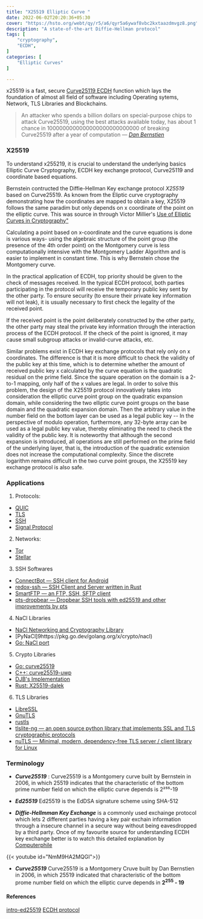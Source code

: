 ```yaml
---
title: "X25519 Elliptic Curve "
date: 2022-06-02T20:20:36+05:30
cover: "https://hsto.org/webt/qy/r5/a6/qyr5a6ywaf8vbc2kxtaazdmvgz8.png"
description: "A state-of-the-art Diffie-Hellman protocol"
tags: [
    "cryptography",
    "ECDH",
]
categories: [
    "Elliptic Curves"
]

---
```



<!-- Overview of algorithimc rust implementation of x25519 WIP -->

x25519 is a fast, secure [Curve25119 ECDH](#terminology) function which lays the foundation of almost all field of software including Operating sytems, Network, TLS Libraries and Blockchains.



>An attacker who spends a billion dollars on special-purpose chips to attack Curve25519, using the best attacks available today, has about 1 chance in 1000000000000000000000000000 of breaking Curve25519 after a year of computation
> — <cite>[Dan Bernstien](https://dnscurve.org/crypto.html)</cite>

### X25519




To understand x255219, it is crucial to understand the underlying basics Elliptic Curve Cryptography, ECDH key exchange protocol, Curve25119 and coordinate based equations.






Bernstein contructed the Diffie-Hellman Key exchange protocol *X25519*  based on Curve25519. As known from the Eliptic curve cryptography demonstrating how the coordinates are mapped to obtain a key, X25519 follows the same paradim but only depends on x coordinate of the point on the elliptic curve. This was source in through Victor Millier's [Use of Elliptic Curves in Cryptography"]("https://link.springer.com/chapter/10.1007/3-540-39799-X_31")

Calculating a point based on x-coordinate and the curve equations is done is various ways- using the algebraic structure of the point group (the presence of the 4th order point) on the Montgomery curve is less computationally intensive with the Montgomery Ladder Algorithm and is easier to implement in constant time. This is why Bernstein chose the Montgomery curve.

In the practical application of ECDH, top priority should be given to the check of messages received. In the typical ECDH protocol, both parties participating in the protocol will receive the temporary public key sent by the other party. To ensure security (to ensure their private key information will not leak), it is usually necessary to first check the legality of the received point. 

If the received point is the point deliberately constructed by the other party, the other party may steal the private key information through the interaction process of the ECDH protocol. If the check of the point is ignored, it may cause small subgroup attacks or invalid-curve attacks, etc. 

Similar problems exist in ECDH key exchange protocols that rely only on x coordinates. The difference is that it is more difficult to check the validity of the public key at this time, which is to determine whether the amount of received public key x calculated by the curve equation is the quadratic residual on the prime field. Since the square operation on the domain is a 2-to-1 mapping, only half of the x values are legal. In order to solve this problem, the design of the X25519 protocol innovatively takes into consideration the elliptic curve point group on the quadratic expansion domain, while considering the two elliptic curve point groups on the base domain and the quadratic expansion domain. Then the arbitrary value in the number field on the bottom layer can be used as a legal public key -- In the perspective of modulo operation, furthermore, any 32-byte array can be used as a legal public key value, thereby eliminating the need to check the validity of the public key. It is noteworthy that although the second expansion is introduced, all operations are still performed on the prime field of the underlying layer, that is, the introduction of the quadratic extension does not increase the computational complexity. Since the discrete logarithm remains difficult in the two curve point groups, the X25519 key exchange protocol is also safe.








### Applications

1. Protocols:
* [QUIC](https://en.wikipedia.org/wiki/QUIC)
* [TLS](https://en.wikipedia.org/wiki/Transport_Layer_Security)
* [SSH](https://en.wikipedia.org/wiki/Secure_Shell)
* [Signal Protocol](https://signal.org/blog/signal-inside-and-out/)



2. Networks:
* [Tor](https://www.torproject.org/) 
* [Stellar](https://www.stellar.org/)

3. SSH Softwares
* [ConnectBot — SSH client for Android](https://github.com/connectbot/connectbot)
* [redox-ssh — SSH Client and Server written in Rust](https://gitlab.redox-os.org/redox-os/redox-ssh)
* [SmartFTP — an FTP, SSH, SFTP client](https://www.smartftp.com/)
* [pts-dropbear — Dropbear SSH tools with ed25519 and other improvements by pts](https://github.com/pts/pts-dropbear)


4. NaCl Libraries
* [NaCl Networking and Cryptography Library](https://nacl.cr.yp.to/)
* [PyNaCl]9https://pkg.go.dev/golang.org/x/crypto/nacl)
* [Go: NaCl port](https://pkg.go.dev/golang.org/x/crypto/nacl)


5. Crypto Libraries
* [Go: curve25519](https://pkg.go.dev/golang.org/x/crypto/curve25519)
* [C++: curve25519-uwp](https://github.com/jeff-r-koyaltech/curve25519-uwp)
* [DJB's Implementation](https://cr.yp.to/ecdh.html)
* [Rust: X25519-dalek](https://github.com/dalek-cryptography/x25519-dalek)


6. TLS Libraries
* [LibreSSL](https://www.libressl.org/)
* [GnuTLS](https://gnutls.org/)
* [rustls](https://github.com/rustls/rustls)
* [tlslite-ng — an open source python library that implements SSL and TLS cryptographic protocols](https://github.com/tlsfuzzer/tlslite-ng)
* [nuTLS — Minimal, modern, dependency-free TLS server / client library for Linux](https://github.com/turbo/nuTLS)







### Terminology


* ***Curve25519*** : Curve25519 is a Montgomery curve built by Bernstein in 2006, in which 25519 indicates that the characteristic of the bottom prime number field on which the elliptic curve depends is 2²⁵⁵-19

* ***Ed25519*** Ed25519 is the EdDSA signature scheme using SHA-512

* ***Diffie-Hellmman Key Exchange*** is a commonly used exchainge protocol which lets 2 different parties having a key pair exchain information through a insecure channel in a secure way without being eavesdropped by a third party. Once of my favourite source for understanding ECDH key exchange better is to watch this detailed explanation by [Computerphile](https://www.youtube.com/user/Computerphile)


{{< youtube id="NmM9HA2MQGI">}}




* ***Curve25519*** Curve25519 is a Montgomery Cruve built by Dan Bernstien in 2006, in which 25519 indicated that characteristic of the bottom prome number field on which the elliptic curve depends in **2<sup>255</sup> - 19**



#### References

[intro-ed25519](https://github.com/longcpp/CryptoInAction/blob/master/intro-ed25519/190902-intro-x25519.pdf) 
[ECDH protocol](https://en.wikipedia.org/wiki/Elliptic-curve_Diffie%E2%80%93Hellman)






<!-- https://coinexsmartchain.medium.com/a-deep-dive-into-x25519-7a926e8a91c7
https://medium.com/asecuritysite-when-bob-met-alice/youve-heard-of-x25519-but-what-s-so-special-about-x448-c790ef57ceb1
https://www.trustonic.com/technical-articles/field-arithmetic-for-curve25519/ 
https://medium.com/asecuritysite-when-bob-met-alice/the-fido2-and-post-quantum-cryptography-revolution-and-he-zkp-and-mpc-ccfc77ed5d85 
https://ianix.com/pub/curve25519-deployment.html-->



